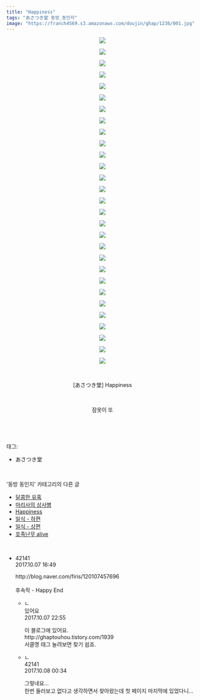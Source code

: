 ```yaml
---
title: "Happiness"
tags: "あさつき堂 동방_동인지"
image: "https://franch4569.s3.amazonaws.com/doujin/ghap/1236/001.jpg"
---
```

<div class="article">
<p style="text-align: center; clear: none; float: none;"><img src="{{ site.imgserver2 }}/ghap/1236/001.jpg"/></p>
<p style="text-align: center; clear: none; float: none;"><img src="{{ site.imgserver2 }}/ghap/1236/002.jpg"/></p>
<p style="text-align: center; clear: none; float: none;"><img src="{{ site.imgserver2 }}/ghap/1236/003.jpg"/></p>
<p style="text-align: center; clear: none; float: none;"><img src="{{ site.imgserver2 }}/ghap/1236/004.jpg"/></p>
<p style="text-align: center; clear: none; float: none;"><img src="{{ site.imgserver2 }}/ghap/1236/005.jpg"/></p>
<p style="text-align: center; clear: none; float: none;"><img src="{{ site.imgserver2 }}/ghap/1236/006.jpg"/></p>
<p style="text-align: center; clear: none; float: none;"><img src="{{ site.imgserver2 }}/ghap/1236/007.jpg"/></p>
<p style="text-align: center; clear: none; float: none;"><img src="{{ site.imgserver2 }}/ghap/1236/008.jpg"/></p>
<p style="text-align: center; clear: none; float: none;"><img src="{{ site.imgserver2 }}/ghap/1236/009.jpg"/></p>
<p style="text-align: center; clear: none; float: none;"><img src="{{ site.imgserver2 }}/ghap/1236/010.jpg"/></p>
<p style="text-align: center; clear: none; float: none;"><img src="{{ site.imgserver2 }}/ghap/1236/011.jpg"/></p>
<p style="text-align: center; clear: none; float: none;"><img src="{{ site.imgserver2 }}/ghap/1236/012.jpg"/></p>
<p style="text-align: center; clear: none; float: none;"><img src="{{ site.imgserver2 }}/ghap/1236/013.jpg"/></p>
<p style="text-align: center; clear: none; float: none;"><img src="{{ site.imgserver2 }}/ghap/1236/014.jpg"/></p>
<p style="text-align: center; clear: none; float: none;"><img src="{{ site.imgserver2 }}/ghap/1236/015.jpg"/></p>
<p style="text-align: center; clear: none; float: none;"><img src="{{ site.imgserver2 }}/ghap/1236/016.jpg"/></p>
<p style="text-align: center; clear: none; float: none;"><img src="{{ site.imgserver2 }}/ghap/1236/017.jpg"/></p>
<p style="text-align: center; clear: none; float: none;"><img src="{{ site.imgserver2 }}/ghap/1236/018.jpg"/></p>
<p style="text-align: center; clear: none; float: none;"><img src="{{ site.imgserver2 }}/ghap/1236/019.jpg"/></p>
<p style="text-align: center; clear: none; float: none;"><img src="{{ site.imgserver2 }}/ghap/1236/020.jpg"/></p>
<p style="text-align: center; clear: none; float: none;"><img src="{{ site.imgserver2 }}/ghap/1236/021.jpg"/></p>
<p style="text-align: center; clear: none; float: none;"><img src="{{ site.imgserver2 }}/ghap/1236/022.jpg"/></p>
<p style="text-align: center; clear: none; float: none;"><img src="{{ site.imgserver2 }}/ghap/1236/023.jpg"/></p>
<p style="text-align: center; clear: none; float: none;"><img src="{{ site.imgserver2 }}/ghap/1236/024.jpg"/></p>
<p style="text-align: center; clear: none; float: none;"><img src="{{ site.imgserver2 }}/ghap/1236/025.jpg"/></p>
<p style="text-align: center; clear: none; float: none;"><img src="{{ site.imgserver2 }}/ghap/1236/026.jpg"/></p>
<p style="text-align: center; clear: none; float: none;"><img src="{{ site.imgserver2 }}/ghap/1236/027.jpg"/></p>
<p style="text-align: center; clear: none; float: none;"><img src="{{ site.imgserver2 }}/ghap/1236/028.jpg"/></p>
<p style="text-align: center; clear: none; float: none;"><img src="{{ site.imgserver2 }}/ghap/1236/029.jpg"/></p>
<p style="text-align: center; clear: none; float: none;"><br/></p>
<p style="text-align: center; clear: none; float: none;">[あさつき堂] Happiness</p>
<p style="text-align: center; clear: none; float: none;"><br/></p>
<p style="text-align: center; clear: none; float: none;">잠옷이 또</p>
<p><br/></p>
</div><br/>
<div class="tagTrail">
<p>태그: </p>
<ul>
<li>あさつき堂</li>
</ul>
</div><br/>
<div class="another">
<p>'동방 동인지' 카테고리의 다른 글</p>
<ul>
<li><a href="/ghap_1238">달콤한 유혹</a></li>
<li><a href="/ghap_1237">마리사의 상사병</a></li>
<li><a href="/ghap_1236">Happiness</a></li>
<li><a href="/ghap_1235">일식 - 하편</a></li>
<li><a href="/ghap_1234">일식 - 상편</a></li>
<li><a href="/ghap_1232">호족난무 alive</a></li>
</ul>
</div><br/>
<div class="cb_module cb_fluid">
<div class="cb_wrt cb_profile">
<div class="comment">
<ul>
<li class="cb_thumb_off" id="comment15099047">
<div class="cb_comment_area">
<div class="cb_info_area">
<div class="cb_section">
<span class="cb_nick_name">42141</span>
</div>
<div class="cb_section">
<span class="cb_date">2017.10.07 16:49 </span>
</div>
</div>
<div class="cb_dsc_comment">
<p class="cb_dsc">
											http://blog.naver.com/firis/120107457696<br/>
<br/>
후속작 - Happy End
										</p>
</div>
<ul>
<li class="cb_thumb_off" id="comment15099461">
<span class="cb_bu_subnode">ㄴ</span>
<div class="cb_comment_area">
<div class="cb_info_area">
<div class="cb_section">
<span class="cb_nick_name">있어요</span>
</div>
<div class="cb_section">
<span class="cb_date">2017.10.07 22:55 </span>
</div>
</div>
<div class="cb_dsc_comment">
<p class="cb_dsc">
																이 블로그에 있어요.<br/>
http://ghaptouhou.tistory.com/1939<br/>
서클명 태그 눌려보면 찾기 쉽죠.
															</p>
</div>
</div>
</li>
<li class="cb_thumb_off" id="comment15099525">
<span class="cb_bu_subnode">ㄴ</span>
<div class="cb_comment_area">
<div class="cb_info_area">
<div class="cb_section">
<span class="cb_nick_name">42141</span>
</div>
<div class="cb_section">
<span class="cb_date">2017.10.08 00:34 </span>
</div>
</div>
<div class="cb_dsc_comment">
<p class="cb_dsc">
																그렇네요...<br/>
한번 둘러보고 없다고 생각하면서 찾아왔는데 첫 페이지 마지막에 있었다니...
															</p>
</div>
</div>
</li>
</ul>
</div></li>
</ul>
</div>
</div><!-- commentList close -->
</div><br/>
